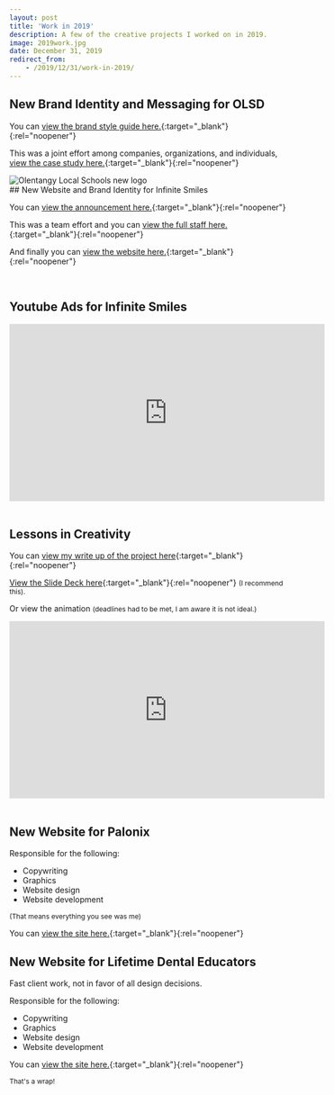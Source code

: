 ```yaml
---
layout: post
title: 'Work in 2019'
description: A few of the creative projects I worked on in 2019.
image: 2019work.jpg
date: December 31, 2019
redirect_from: 
    - /2019/12/31/work-in-2019/
---
```


## New Brand Identity and Messaging for OLSD
You can [view the brand style guide here.](https://www.olentangy.k12.oh.us/cms/lib/OH01914664/Centricity/Domain/55/OLSD_BrandGuide-v01d-web.pdf){:target="_blank"}{:rel="noopener"}

This was a joint effort among companies, organizations, and individuals, [view the case study here.](https://cultmarketing.com/portfolio-item/olentangy-schools/){:target="_blank"}{:rel="noopener"}


<img class="picture-image" src="https://www.olentangy.k12.oh.us/cms/lib/OH01914664/Centricity/template/8/images/OLSD_logo_long.png" alt="Olentangy Local Schools new logo">

<br>
## New Website and Brand Identity for Infinite Smiles

You can [view the announcement here.](https://www.infinitesmiles.com/blog/the-new-infinite-smiles/){:target="_blank"}{:rel="noopener"}

This was a team effort and you can [view the full staff here.](https://www.infinitesmiles.com/meet-our-team/){:target="_blank"}{:rel="noopener"}

And finally you can [view the website here.](https://www.infinitesmiles.com/){:target="_blank"}{:rel="noopener"}

<br>

## Youtube Ads for Infinite Smiles

<div class="videoWrapper">
<iframe width="560" height="315" src="https://www.youtube.com/embed/mnBcXX_80fM" frameborder="0" allow="accelerometer; autoplay; encrypted-media; gyroscope; picture-in-picture" allowfullscreen></iframe>
</div>
<br>

## Lessons in Creativity
You can [view my write up of the project here](/2019/09/26/Lessons-in-creativity/){:target="_blank"}{:rel="noopener"}

[View the Slide Deck here](https://drive.google.com/open?id=1C7fzPOjihnuJ1K73W1m9OZDnlbcJTDi3){:target="_blank"}{:rel="noopener"} <span style="font-size: 12px;">(I recommend this).</span>

Or view the animation <span style="font-size: 12px;">(deadlines had to be met, I am aware it is not ideal.)</span>

<div class="videoWrapper">
<iframe width="560" height="315" src="https://www.youtube.com/embed/5C4NV5wVapc" frameborder="0" allow="accelerometer; autoplay; encrypted-media; gyroscope; picture-in-picture" allowfullscreen></iframe>
</div>
<br>

## New Website for Palonix

Responsible for the following:
- Copywriting
- Graphics
- Website design
- Website development

<span style="font-size: 12px;">(That means everything you see was me)</span>

You can [view the site here.](https://palonix.com/){:target="_blank"}{:rel="noopener"}

## New Website for Lifetime Dental Educators
Fast client work, not in favor of all design decisions.

Responsible for the following:
- Copywriting
- Graphics
- Website design
- Website development

You can [view the site here.](https://lifetimedentaleducators.com/){:target="_blank"}{:rel="noopener"}


<span class="full-underline" style="font-size: 12px;">That's a wrap!</span>

